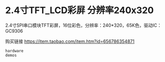 # 2.4寸TFT_LCD彩屏 分辨率240x320

2.4寸SPI串口模块TFT彩屏，16位彩色，分辨率：240*320，65K色，驱动IC：GC9306

购买链接 https://item.taobao.com/item.htm?id=656786354871

```{toctree}
hardware
demos
```
